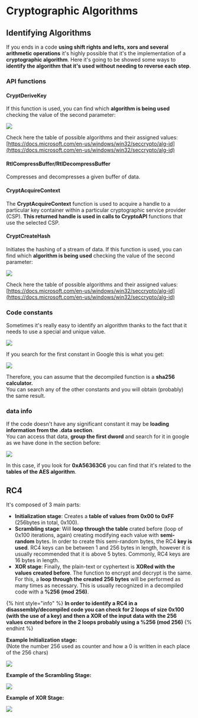 # Cryptographic Algorithms

## Identifying Algorithms

If you ends in a code **using shift rights and lefts, xors and several arithmetic operations** it's highly possible that it's the implementation of a **cryptographic algorithm**. Here it's going to be showed some ways to **identify the algorithm that it's used without needing to reverse each step**.

### API functions

#### CryptDeriveKey

If this function is used, you can find which **algorithm is being used** checking the value of the second parameter:

![](../.gitbook/assets/image%20%28190%29.png)

Check here the table of possible algorithms and their assigned values: [https://docs.microsoft.com/en-us/windows/win32/seccrypto/alg-id](https://docs.microsoft.com/en-us/windows/win32/seccrypto/alg-id)

#### RtlCompressBuffer/RtlDecompressBuffer

Compresses and decompresses a given buffer of data.

#### CryptAcquireContext

 The **CryptAcquireContext** function is used to acquire a handle to a particular key container within a particular cryptographic service provider \(CSP\). **This returned handle is used in calls to CryptoAPI** functions that use the selected CSP.

#### CryptCreateHash

Initiates the hashing of a stream of data. If this function is used, you can find which **algorithm is being used** checking the value of the second parameter:

![](../.gitbook/assets/image%20%28172%29.png)

  
Check here the table of possible algorithms and their assigned values: [https://docs.microsoft.com/en-us/windows/win32/seccrypto/alg-id](https://docs.microsoft.com/en-us/windows/win32/seccrypto/alg-id)

### Code constants

Sometimes it's really easy to identify an algorithm thanks to the fact that it needs to use a special and unique value.

![](../.gitbook/assets/image%20%28121%29.png)

If you search for the first constant in Google this is what you get:

![](../.gitbook/assets/image%20%28144%29.png)

Therefore, you can assume that the decompiled function is a **sha256 calculator.**  
You can search any of the other constants and you will obtain \(probably\) the same result.

### data info

If the code doesn't have any significant constant it may be **loading information from the .data section**.  
You can access that data, **group the first dword** and search for it in google as we have done in the section before:

![](../.gitbook/assets/image%20%28158%29.png)

In this case, if you look for **0xA56363C6** you can find that it's related to the **tables of the AES algorithm**.

## RC4

It's composed of 3 main parts:

* **Initialization stage**: Creates a **table of values from 0x00 to 0xFF** \(256bytes in total, 0x100\).
* **Scrambling stage**: Will **loop through the table** crated before \(loop of 0x100 iterations, again\) creating modifying each value with **semi-random** bytes. In order to create this semi-random bytes, the RC4 **key is used**. RC4 keys can be between 1 and 256 bytes in length, however it is usually recommended that it is above 5 bytes. Commonly, RC4 keys are 16 bytes in length.
* **XOR stage**: Finally, the plain-text or cyphertext is **XORed with the values created before**. The function to encrypt and decrypt is the same. For this, a **loop through the created 256 bytes** will be performed as many times as necessary. This is usually recognized in a decompiled code with a **%256 \(mod 256\)**.

{% hint style="info" %}
**In order to identify a RC4 in a disassembly/decompiled code you can check for 2 loops of size 0x100 \(with the use of a key\) and then a XOR of the input data with the 256 values created before in the 2 loops probably using a %256 \(mod 256\)**
{% endhint %}

**Example Initialization stage:**  
\(Note the number 256 used as counter and how a 0 is written in each place of the 256 chars\)

![](../.gitbook/assets/image%20%2890%29.png)

**Example of the Scrambling Stage:**

![](../.gitbook/assets/image%20%28107%29.png)

**Example of XOR Stage:**

![](../.gitbook/assets/image%20%2873%29.png)

